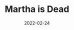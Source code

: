 ---
layout: album
date: 2022-02-24
title: Martha is Dead
developer: LKA
card-image: 6
card-offset: 0
banner-image: 14
banner-offset: 0
---